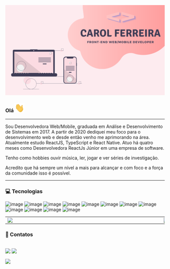 ![capa git](https://github.com/carolferreiradev/carolferreiradev/blob/master/carolferreirabanner.png)

<!-- SOBRE MIM -->
### Olá <img src="Hi.gif" width="30px">

---  

Sou Desenvolvedora Web/Mobile, graduada em Análise e Desenvolvimento de Sistemas em 2017. A partir de 2020 dediquei meu foco para o desenvolvimento web e desde então venho me aprimorando na área. Atualmente estudo ReactJS, TypeScript e React Native. Atuo há quatro meses como Desenvolvedora ReactJs Júnior em uma empresa de software.

Tenho como hobbies ouvir música, ler, jogar e ver séries de investigação. 

Acredito que há sempre um nível a mais para alcançar e com foco e a força da comunidade isso é possível.  

---

<!-- STACKS -->
### 💻 Tecnologias


![image](https://img.shields.io/badge/HTML5-E34F26?style=for-the-badge&logo=html5&logoColor=white)
![image](https://img.shields.io/badge/CSS3-1572B6?style=for-the-badge&logo=css3&logoColor=white)
![image](https://img.shields.io/badge/JavaScript-F7DF1E?style=for-the-badge&logo=javascript&logoColor=black)
![image](https://img.shields.io/badge/Node.js-43853D?style=for-the-badge&logo=node.js&logoColor=white)
![image](https://img.shields.io/badge/TypeScript-007ACC?style=for-the-badge&logo=typescript&logoColor=white)
![image](https://img.shields.io/badge/React_JS-20232A?style=for-the-badge&logo=react&logoColor=61DAFB)
![image](https://img.shields.io/badge/React_Native-20232A?style=for-the-badge&logo=react&logoColor=61DAFB)
![image](https://img.shields.io/badge/Angular-DD0031?style=for-the-badge&logo=angular&logoColor=white)
![image](https://img.shields.io/badge/Bootstrap-563D7C?style=for-the-badge&logo=bootstrap&logoColor=white)
![image](https://img.shields.io/badge/PostgreSQL-316192?style=for-the-badge&logo=postgresql&logoColor=white)
![image](https://img.shields.io/badge/Visual_Studio_Code-0078D4?style=for-the-badge&logo=visual%20studio%20code&logoColor=white)
![image](https://img.shields.io/badge/Git-F05032?style=for-the-badge&logo=git&logoColor=white)


<center>
<table>
    <tr>
        <td><img width="480px" align="left" src="https://github-readme-stats.vercel.app/api/top-langs/?username=carolferreiradev&hide=html&layout=compact&theme=buefy" /></td>
        <td><img width="495px" align="left" src="https://github-readme-stats.vercel.app/api?username=carolferreiradev&theme=buefy"/></td>
    </tr>   
</table>
</center>  


<!-- REDES SOCIAIS -->
### 📧 Contatos
<div><br>
     <a href = "mailto:developer.anacarolina@gmail.com"><img src="https://img.shields.io/badge/Gmail-D14836?style=for-the-badge&logo=gmail&logoColor=white" target="_blank"></a>
     <a href="https://www.linkedin.com/in/carol-ferreira-b6676a155/" target="_blank"><img src="https://img.shields.io/badge/-LinkedIn-%230077B5?style=for-the-badge&logo=linkedin&logoColor=white" target="_blank"></a>
  </div>

<!-- VIEWS -->

![](https://komarev.com/ghpvc/?username=anacarolinaferreira&color=ffa1a1&style=flat)
